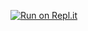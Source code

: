 [![Run on Repl.it](https://repl.it/badge/github/shannyushan/grabify)](https://repl.it/github/shannyushan/grabify)
